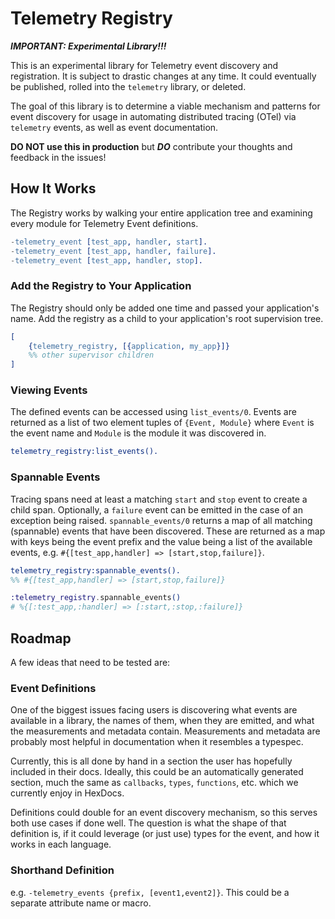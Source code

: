# Telemetry Registry

***IMPORTANT: Experimental Library!!!***

This is an experimental library for Telemetry event discovery and registration. It is subject
to drastic changes at any time. It could eventually be published, rolled into the `telemetry`
library, or deleted.

The goal of this library is to determine a viable mechanism and patterns for event discovery
for usage in automating distributed tracing (OTel) via `telemetry` events, as well as event
documentation.

**DO NOT use this in production** but **_DO_** contribute your thoughts and feedback in the
issues!

## How It Works

The Registry works by walking your entire application tree and examining every module for
Telemetry Event definitions. 

```erlang
-telemetry_event [test_app, handler, start].
-telemetry_event [test_app, handler, failure].
-telemetry_event [test_app, handler, stop].
```

### Add the Registry to Your Application

The Registry should only be added one time and passed your application's name. Add the registry
as a child to your application's root supervision tree.

```erlang
[
    {telemetry_registry, [{application, my_app}]}
    %% other supervisor children
]
```

### Viewing Events

The defined events can be accessed using `list_events/0`. Events are returned as a list of 
two element tuples of `{Event, Module}` where `Event` is the event name and `Module` is the
module it was discovered in.

```erlang
telemetry_registry:list_events().
```

### Spannable Events

Tracing spans need at least a matching `start` and `stop` event to create a child span.
Optionally, a `failure` event can be emitted in the case of an exception being raised.
`spannable_events/0` returns a map of all matching (spannable) events that have been
discovered. These are returned as a map with keys being the event prefix and the value
being a list of the available events, e.g. `#{[test_app,handler] => [start,stop,failure]}`.

```erlang
telemetry_registry:spannable_events().
%% #{[test_app,handler] => [start,stop,failure]}
```

```elixir
:telemetry_registry.spannable_events()
# %{[:test_app,:handler] => [:start,:stop,:failure]}
```

## Roadmap

A few ideas that need to be tested are:

### Event Definitions

One of the biggest issues facing users is discovering what events are available in a library,
the names of them, when they are emitted, and what the measurements and metadata contain.
Measurements and metadata are probably most helpful in documentation when it resembles a
typespec.

Currently, this is all done by hand in a section the user has hopefully included in their docs.
Ideally, this could be an automatically generated section, much the same as `callbacks`, `types`,
`functions`, etc. which we currently enjoy in HexDocs.
    
Definitions could double for an event discovery mechanism, so this serves both use cases
if done well. The question is what the shape of that definition is, if it could leverage
(or just use) types for the event, and how it works in each language.
  
### Shorthand Definition

e.g. `-telemetry_events {prefix, [event1,event2]}`. This could be a separate attribute name or
macro.

